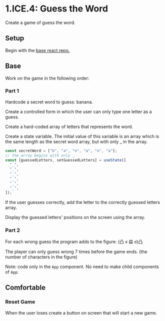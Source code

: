 # 1.ICE.4: Guess the Word

Create a game of guess the word.

## Setup

Begin with the [base react repo.](https://github.com/rocketacademy/react-express-base-bootcamp)

## Base

Work on the game in the following order:

### Part 1

Hardcode a secret word to guess: banana.

Create a controlled form in which the user can only type one letter as a guess.

Create a hard-coded array of letters that represents the word.

Create a state variable. The initial value of this variable is an array which is the same length as the secret word array, but with only \_ in the array.

```javascript
const secretWord = ["b", "a", "n", "a", "n", "a"];
// the array begins with only _
const [guessedLetters, setGuessedLetters] = useState([
  "_",
  "_",
  "_",
  "_",
  "_",
  "_",
]);
```

If the user guesses correctly, add the letter to the correctly guessed letters array.

Display the guessed letters' positions on the screen using the array.

### Part 2

For each wrong guess the program adds to the figure: \(凸 ಠ 益 ಠ\)凸

The player can only guess wrong 7 times before the game ends. \(the number of characters in the figure\)

Note: code only in the `App` component. No need to make child components of `App`.

## Comfortable

### Reset Game

When the user loses create a button on screen that will start a new game.
